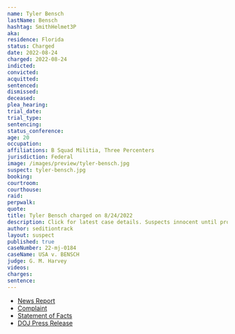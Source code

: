 ```yaml
---
name: Tyler Bensch
lastName: Bensch
hashtag: SmithHelmet3P
aka:
residence: Florida
status: Charged
date: 2022-08-24
charged: 2022-08-24
indicted:
convicted:
acquitted:
sentenced:
dismissed:
deceased:
plea_hearing:
trial_date:
trial_type:
sentencing:
status_conference:
age: 20
occupation:
affiliations: B Squad Militia, Three Percenters
jurisdiction: Federal
image: /images/preview/tyler-bensch.jpg
suspect: tyler-bensch.jpg
booking:
courtroom:
courthouse:
raid:
perpwalk:
quote:
title: Tyler Bensch charged on 8/24/2022
description: Click for latest case details. Suspects innocent until proven guilty.
author: seditiontrack
layout: suspect
published: true
caseNumber: 22-mj-0184
caseName: USA v. BENSCH
judge: G. M. Harvey
videos:
charges:
sentence:
---
```

- [News Report](https://abcnews.go.com/US/wireStory/fbi-militia-members-charged-storming-capitol-88818164)
- [Complaint](https://www.justice.gov/usao-dc/case-multi-defendant/file/1529816/download)
- [Statement of Facts](https://www.justice.gov/usao-dc/case-multi-defendant/file/1529821/download)
- [DOJ Press Release](https://www.justice.gov/usao-dc/pr/five-florida-men-arrested-charges-actions-during-jan-6-capitol-breach)
